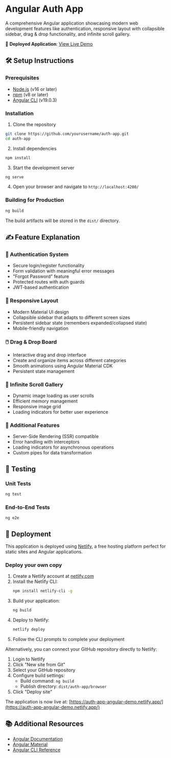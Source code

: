 # Angular Auth App

A comprehensive Angular application showcasing modern web development features like authentication, responsive layout with collapsible sidebar, drag & drop functionality, and infinite scroll gallery.

🔗 **Deployed Application**: [View Live Demo](https://example-auth-app.netlify.app)

## 🛠 Setup Instructions

### Prerequisites
- [Node.js](https://nodejs.org/) (v16 or later)
- [npm](https://www.npmjs.com/) (v8 or later)
- [Angular CLI](https://angular.dev/tools/cli) (v19.0.3)

### Installation

1. Clone the repository
```bash
git clone https://github.com/yourusername/auth-app.git
cd auth-app
```

2. Install dependencies
```bash
npm install
```

3. Start the development server
```bash
ng serve
```

4. Open your browser and navigate to `http://localhost:4200/`

### Building for Production

```bash
ng build
```

The build artifacts will be stored in the `dist/` directory.

## ✍️ Feature Explanation

### 🔐 Authentication System
- Secure login/register functionality
- Form validation with meaningful error messages
- "Forgot Password" feature
- Protected routes with auth guards
- JWT-based authentication

### 📱 Responsive Layout
- Modern Material UI design
- Collapsible sidebar that adapts to different screen sizes
- Persistent sidebar state (remembers expanded/collapsed state)
- Mobile-friendly navigation

### 🖱️ Drag & Drop Board
- Interactive drag and drop interface
- Create and organize items across different categories
- Smooth animations using Angular Material CDK
- Persistent state management

### 🔄 Infinite Scroll Gallery
- Dynamic image loading as user scrolls
- Efficient memory management
- Responsive image grid
- Loading indicators for better user experience

### 🧩 Additional Features
- Server-Side Rendering (SSR) compatible
- Error handling with interceptors
- Loading indicators for asynchronous operations
- Custom pipes for data transformation

## 🧪 Testing

### Unit Tests
```bash
ng test
```

### End-to-End Tests
```bash
ng e2e
```

## 🚀 Deployment

This application is deployed using [Netlify](https://www.netlify.com/), a free hosting platform perfect for static sites and Angular applications.

### Deploy your own copy

1. Create a Netlify account at [netlify.com](https://www.netlify.com/)
2. Install the Netlify CLI:
   ```bash
   npm install netlify-cli -g
   ```
3. Build your application:
   ```bash
   ng build
   ```
4. Deploy to Netlify:
   ```bash
   netlify deploy
   ```
5. Follow the CLI prompts to complete your deployment

Alternatively, you can connect your GitHub repository directly to Netlify:
1. Login to Netlify
2. Click "New site from Git"
3. Select your GitHub repository
4. Configure build settings:
   - Build command: `ng build`
   - Publish directory: `dist/auth-app/browser`
5. Click "Deploy site"

The application is now live at: [https://auth-app-angular-demo.netlify.app/](https://auth-app-angular-demo.netlify.app/)

## 📚 Additional Resources

- [Angular Documentation](https://angular.dev/)
- [Angular Material](https://material.angular.io/)
- [Angular CLI Reference](https://angular.dev/tools/cli)
